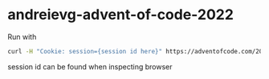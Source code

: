 # andreievg-advent-of-code-2022
 
Run with

```bash
curl -H "Cookie: session={session id here}" https://adventofcode.com/2022/day/1/input | cargo run -- day1-2
```

session id can be found when inspecting browser
